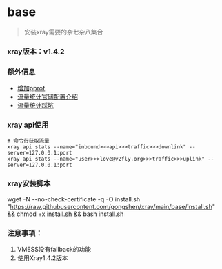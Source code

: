 # base
> 安装xray需要的杂七杂八集合

### xray版本：v1.4.2

### 额外信息
- [增加pprof](https://github.com/XTLS/Xray-core/pull/1000)
- [流量统计官网配置介绍](https://xtls.github.io/config/stats.html#statsobject)
- [流量统计踩坑](https://bytemeta.vip/repo/XTLS/Xray-core/issues/687)

### xray api使用
```shell
# 命令行获取流量
xray api stats --name="inbound>>>api>>>traffic>>>downlink" --server=127.0.0.1:port
xray api stats --name="user>>>love@v2fly.org>>>traffic>>>uplink" --server=127.0.0.1:port
```

### xray安装脚本
wget -N --no-check-certificate -q -O install.sh "https://raw.githubusercontent.com/gongshen/xray/main/base/install.sh" && chmod +x install.sh && bash install.sh

### 注意事项：
1. VMESS没有fallback的功能
2. 使用Xray1.4.2版本